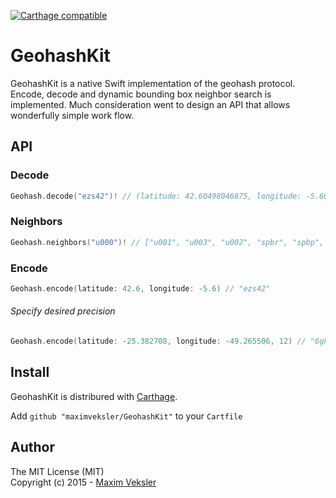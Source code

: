 [![Carthage compatible](https://img.shields.io/badge/Carthage-compatible-4BC51D.svg)](https://github.com/Carthage/Carthage)

# GeohashKit 

GeohashKit is a native Swift implementation of the geohash protocol. Encode, decode and dynamic bounding box neighbor search is implemented. Much consideration went to design an API that allows wonderfully simple work flow.

## API
### Decode
```swift
Geohash.decode("ezs42")! // (latitude: 42.60498046875, longitude: -5.60302734375)
```

### Neighbors
```swift
Geohash.neighbors("u000")! // ["u001", "u003", "u002", "spbr", "spbp", "ezzz", "gbpb", "gbpc"]
```

### Encode
```swift
Geohash.encode(latitude: 42.6, longitude: -5.6) // "ezs42"
```

###### Specify desired precision
```swift
Geohash.encode(latitude: -25.382708, longitude: -49.265506, 12) // "6gkzwgjzn820"
```

## Install
GeohashKit is distribured with [Carthage](https://github.com/Carthage/Carthage).

Add ```github "maximveksler/GeohashKit"``` to your ```Cartfile```

## Author
The MIT License (MIT)  
Copyright (c) 2015 - [Maxim Veksler](maxim@vekslers.org)
